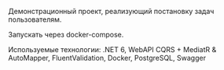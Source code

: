 Демонстрационный проект, реализующий постановку задач пользователям.

Запускать через docker-compose.

Используемые технологии:
.NET 6, 
WebAPI CQRS + MediatR & AutoMapper,
FluentValidation,
Docker, 
PostgreSQL,
Swagger
